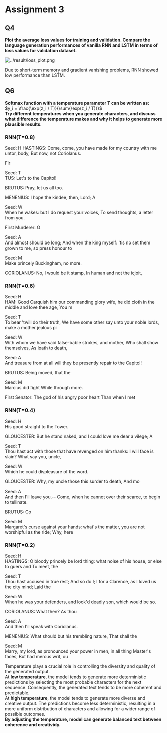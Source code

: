 # Assignment 3

## Q4 
**Plot the average loss values for training and validation. Compare the language generation performances of vanilla RNN and LSTM in terms of loss values for validation dataset.**

![../result/loss_plot.png](../result/loss_plot.png)

Due to short-term memory and gradient vanishing problems, RNN showed low performance than LSTM. 

## Q6
**Softmax function with a temperature parameter T can be written as:**</br>
$y_i = \frac{\exp(z_i / T)}{\sum{\exp(z_i / T)}}$</br>
**Try different temperatures when you generate characters, and discuss what difference the temperature makes and why it helps to generate more plausible results.**

### RNN(T=0.8)
Seed: H
HASTINGS:
Come, come, you have made for my country with me untor, body,
But now, not Coriolanus.

Fir

Seed: T </br>
TUS:
Let's to the Capitol!

BRUTUS:
Pray, let us all too.

MENENIUS:
I hope the kindee, then, Lord;
A

Seed: W</br>
When he wakes: but I do request your voices,
To send thoughts, a letter from you.

First Murderer:
O 

Seed: A</br>
And almost should be long;
And when the king myself: 'tis no set them grown to me, so press honour to

Seed: M</br>
Make princely Buckingham, no more.

CORIOLANUS:
No, I would be it stamp,
In human and not the icjoit,

### RNN(T=0.6)
Seed: H</br>
HAM:
Good Carquish him our commanding glory wife, he did cloth in the middle and love thee age,
You m

Seed: T</br>
To bear 'twill do their truth,
We have some other say unto your noble lords, make a mother jealous pi

Seed: W</br>
With whom we have said false-bable strokes, and mother,
Who shall show themselves,
As loath to death,

Seed: A</br>
And treasure from at all will they be presently repair to the Capitol!

BRUTUS:
Being moved, that the

Seed: M</br>
Marcius did fight
While through more.

First Senator:
The god of his angry poor heart
Than when I met

### RNN(T=0.4)
Seed: H</br>
His good straight to the Tower.

GLOUCESTER:
But he stand naked, and I could love me dear a
vilege;
A

Seed: T</br>
Thou hast act with those that have revenged on him thanks: I will face is slain?
What say you, uncle,

Seed: W</br>
Which he could displeasure of the word.

GLOUCESTER:
Why, my uncle those this surder to death,
And mo

Seed: A</br>
And then I'll leave you.--
Come, when he cannot over their scarce, to begin to tellinate.

BRUTUS:
Co

Seed: M</br>
Margaret's curse against your hands: what's the matter, you are not worshipful as the ride;
Why, here

### RNN(T=0.2)
Seed: H</br>
HASTINGS:
O bloody princely be lord thing: what noise of his house, or else to guers and
To meet, the

Seed: T</br>
Thou hast accused in true rest;
And so do I;
I for a Clarence, as I loved us the city mind;
Laid the 

Seed: W</br>
When he was your defenders, and look'd deadly son, which would be so.

CORIOLANUS:
What then?
As thou

Seed: A</br>
And then I'll speak with Coriolanus.

MENENIUS:
What should but his trembling nature,
That shall the 

Seed: M</br>
Marry, my lord, as pronounced your power in men, in all thing
Master's faces,
But had mercus writ, ou


Temperature plays a crucial role in controlling the diversity and quality of the generated output.</br>
At **low temperature**, the model tends to generate more deterministic predictions by selecting the most probable characters for the next sequence. Consequently, the generated text tends to be more coherent and predictable.</br>
At **high temperature**, the model tends to generate more diverse and creative output. The predictions become less deterministic, resulting in a more uniform distribution of characters and allowing for a wider range of possible outcomes.</br>
**By adjusting the temperature, model can generate balanced text between coherence and creatividy.**